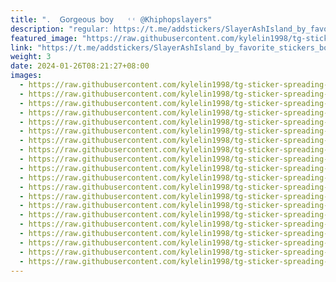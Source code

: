 ```yaml
---
title: ".  ִ𝖦𝗈𝗋𝗀𝖾𝗈𝗎𝗌 𝖻𝗈𝗒   ˓˓ @Khiphopslayers"
description: "regular: https://t.me/addstickers/SlayerAshIsland_by_favorite_stickers_bot"
featured_image: "https://raw.githubusercontent.com/kylelin1998/tg-sticker-spreading-worldwide-images/main/img/833e0158-5a3b-42eb-8b53-a8d6ded0f5ec.jpg"
link: "https://t.me/addstickers/SlayerAshIsland_by_favorite_stickers_bot"
weight: 3
date: 2024-01-26T08:21:27+08:00
images:
  - https://raw.githubusercontent.com/kylelin1998/tg-sticker-spreading-worldwide-images/main/img/833e0158-5a3b-42eb-8b53-a8d6ded0f5ec.jpg
  - https://raw.githubusercontent.com/kylelin1998/tg-sticker-spreading-worldwide-images/main/img/fccb61e0-6c1c-4611-ac77-e6f986ce292e.jpg
  - https://raw.githubusercontent.com/kylelin1998/tg-sticker-spreading-worldwide-images/main/img/5c15091b-df9e-48e0-b976-66308054dd2a.jpg
  - https://raw.githubusercontent.com/kylelin1998/tg-sticker-spreading-worldwide-images/main/img/1041c00a-a3b2-418e-bd51-f218fe013326.jpg
  - https://raw.githubusercontent.com/kylelin1998/tg-sticker-spreading-worldwide-images/main/img/344d937e-7be2-4766-8756-8872c5baf491.jpg
  - https://raw.githubusercontent.com/kylelin1998/tg-sticker-spreading-worldwide-images/main/img/5da6ee01-124e-458f-944a-0a73fa792497.jpg
  - https://raw.githubusercontent.com/kylelin1998/tg-sticker-spreading-worldwide-images/main/img/df25f259-b210-4856-a1fd-26e5e42a4a28.jpg
  - https://raw.githubusercontent.com/kylelin1998/tg-sticker-spreading-worldwide-images/main/img/d19cd07f-2acd-4164-9357-ae35a62a36de.jpg
  - https://raw.githubusercontent.com/kylelin1998/tg-sticker-spreading-worldwide-images/main/img/625646c2-2a57-4457-a291-cdcbb9ae17eb.jpg
  - https://raw.githubusercontent.com/kylelin1998/tg-sticker-spreading-worldwide-images/main/img/1d81149f-774c-4c61-89b7-dec556c029a8.jpg
  - https://raw.githubusercontent.com/kylelin1998/tg-sticker-spreading-worldwide-images/main/img/796a7ef7-7fec-44a5-8a03-e6284e28e3b4.jpg
  - https://raw.githubusercontent.com/kylelin1998/tg-sticker-spreading-worldwide-images/main/img/d6c343fc-1cc6-44c9-99e6-753b2789c8e9.jpg
  - https://raw.githubusercontent.com/kylelin1998/tg-sticker-spreading-worldwide-images/main/img/e39c1f75-f35f-435e-93ba-393d5666b99d.jpg
  - https://raw.githubusercontent.com/kylelin1998/tg-sticker-spreading-worldwide-images/main/img/66ae7e79-956e-478d-abc0-e43447e5fe1b.jpg
  - https://raw.githubusercontent.com/kylelin1998/tg-sticker-spreading-worldwide-images/main/img/a08835b8-058a-4823-8be1-724435a3292a.jpg
  - https://raw.githubusercontent.com/kylelin1998/tg-sticker-spreading-worldwide-images/main/img/2d03ef17-0e06-49d1-8c02-35b999b495fe.jpg
  - https://raw.githubusercontent.com/kylelin1998/tg-sticker-spreading-worldwide-images/main/img/a4f1af14-589d-43ad-84ca-60f5530a2ac1.jpg
  - https://raw.githubusercontent.com/kylelin1998/tg-sticker-spreading-worldwide-images/main/img/5750def8-780b-4f78-acc2-a99a08748321.jpg
  - https://raw.githubusercontent.com/kylelin1998/tg-sticker-spreading-worldwide-images/main/img/d8757907-01d8-4bfc-9fdc-c57fc71f84a1.jpg
  - https://raw.githubusercontent.com/kylelin1998/tg-sticker-spreading-worldwide-images/main/img/3969f4ce-121b-43b4-b267-9c93f8020255.jpg
---
```


